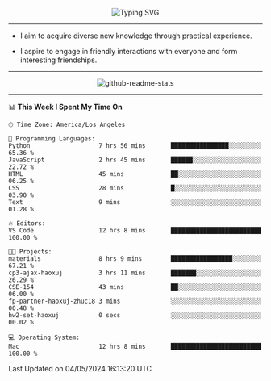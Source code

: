 <p align="center">
  <img src="https://readme-typing-svg.demolab.com?font=Fira+Code&weight=500&size=32&duration=2500&pause=1600&center=true&vCenter=true&random=false&width=1024&height=64&lines=Hi+there+%F0%9F%91%8B;I'm+delighted+you+could+make+it+here+%F0%9F%8E%89;I'm+Harry%2C+a+college+student+still+finding+my+way" alt="Typing SVG" />
</p>


---


- I aim to acquire diverse new knowledge through practical experience.

- I aspire to engage in friendly interactions with everyone and form interesting friendships.


---


<p align="center">
  <img src="https://github-readme-stats.vercel.app/api?username=Harry-Jing&show_icons=true" alt="github-readme-stats"/>
</p>


---

<!--START_SECTION:waka-->
📊 **This Week I Spent My Time On** 

```text
🕑︎ Time Zone: America/Los_Angeles

💬 Programming Languages: 
Python                   7 hrs 56 mins       ████████████████░░░░░░░░░   65.36 % 
JavaScript               2 hrs 45 mins       ██████░░░░░░░░░░░░░░░░░░░   22.72 % 
HTML                     45 mins             ██░░░░░░░░░░░░░░░░░░░░░░░   06.25 % 
CSS                      28 mins             █░░░░░░░░░░░░░░░░░░░░░░░░   03.90 % 
Text                     9 mins              ░░░░░░░░░░░░░░░░░░░░░░░░░   01.28 % 

🔥 Editors: 
VS Code                  12 hrs 8 mins       █████████████████████████   100.00 % 

🐱‍💻 Projects: 
materials                8 hrs 9 mins        █████████████████░░░░░░░░   67.21 % 
cp3-ajax-haoxuj          3 hrs 11 mins       ███████░░░░░░░░░░░░░░░░░░   26.29 % 
CSE-154                  43 mins             ██░░░░░░░░░░░░░░░░░░░░░░░   06.00 % 
fp-partner-haoxuj-zhuc18 3 mins              ░░░░░░░░░░░░░░░░░░░░░░░░░   00.48 % 
hw2-set-haoxuj           0 secs              ░░░░░░░░░░░░░░░░░░░░░░░░░   00.02 % 

💻 Operating System: 
Mac                      12 hrs 8 mins       █████████████████████████   100.00 % 
```


 Last Updated on 04/05/2024 16:13:20 UTC
<!--END_SECTION:waka-->

